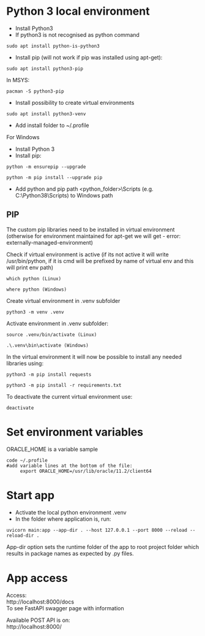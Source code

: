 # Python 3 local environment
* Install Python3
* If python3 is not recognised as python command
```
sudo apt install python-is-python3
```
* Install pip (will not work if pip was installed using apt-get):
```
sudo apt install python3-pip
```
In MSYS:
```
pacman -S python3-pip
```
* Install possibility to create virtual environments
```
sudo apt install python3-venv
```
* Add install folder to ~/.profile

For Windows
* Install Python 3
* Install pip:
```
python -m ensurepip --upgrade
```
```
python -m pip install --upgrade pip
```

* Add python and pip path <python_folder>\Scripts (e.g. C:\Python38\Scripts) to Windows path 

## PIP
The custom pip libraries need to be installed in virtual environment (otherwise for environment maintained for apt-get we will get - error: externally-managed-environment)

Check if virtual environment is active (if its not active it will write /usr/bin/python, if it is cmd will be prefixed by name of virtual env and this will print env path)
```
which python (Linux)
```
```
where python (Windows)
```
Create virtual environment in .venv subfolder
```
python3 -m venv .venv
```
Activate environment in .venv subfolder:
```
source .venv/bin/activate (Linux)
```
```
.\.venv\bin\activate (Windows)
```
In the virtual environment it will now be possible to install any needed libraries using:
```
python3 -m pip install requests
```
```
python3 -m pip install -r requirements.txt
```

To deactivate the current virtual environment use:
```  
deactivate
```
# Set environment variables
ORACLE_HOME is a variable sample
```
code ~/.profile
#add variable lines at the bottom of the file:  
     export ORACLE_HOME=/usr/lib/oracle/11.2/client64
```

# Start app
* Activate the local python environment .venv
* In the folder where application is, run:
```
uvicorn main:app --app-dir . --host 127.0.0.1 --port 8000 --reload --reload-dir .
```
App-dir option sets the runtime folder of the app to root project folder which results in package names as expected by .py files. 

# App access
Access:  
http://localhost:8000/docs  
To see FastAPI swagger page with information

Available POST API is on:  
http://localhost:8000/